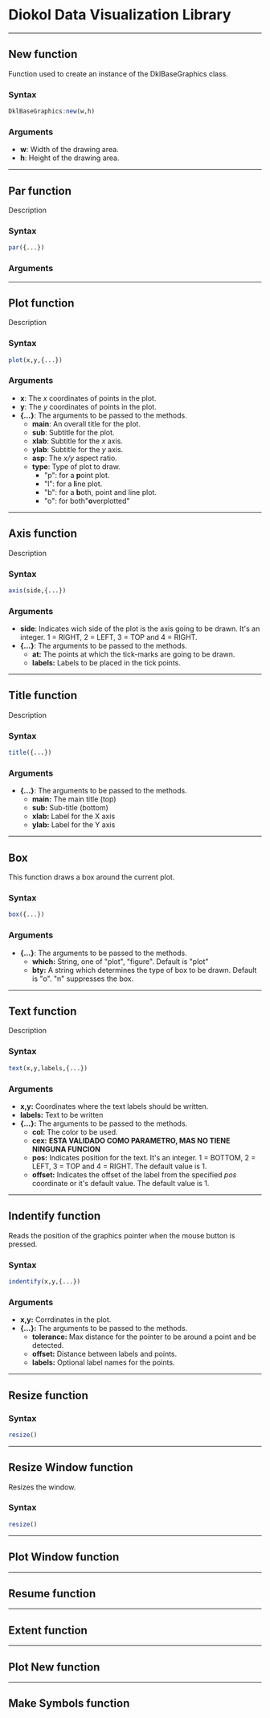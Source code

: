 # Diokol Data Visualization Library
___
## New function
Function used to create an instance of the DklBaseGraphics class.
### Syntax
``` R
DklBaseGraphics:new(w,h)
```
### Arguments
- **w**: Width of the drawing area.
- **h**: Height of the drawing area.
___
## Par function
Description
### Syntax
``` R
par({...})
```
### Arguments
___
## Plot function
Description
### Syntax
``` R
plot(x,y,{...})
```
### Arguments
- **x**: The _x_ coordinates of points in the plot.
- **y**: The _y_ coordinates of points in the plot.
- **{...}**: The arguments to be passed to the methods.
    - **main**: An overall title for the plot.
    - **sub**: Subtitle for the plot.
    - **xlab**: Subtitle for the _x_ axis.
    - **ylab**: Subtitle for the _y_ axis.
    - **asp**: The _x/y_ aspect ratio.
    - **type**: Type of plot to draw.
        - "p": for a **p**oint plot.
        - "l": for a **l**ine plot.
        - "b": for a **b**oth, point and line plot.
        - "o": for both"**o**verplotted" 
___
## Axis function
Description
### Syntax
``` R
axis(side,{...})
```
### Arguments
- **side**: Indicates wich side of the plot is the axis going to be drawn. It's an integer. 1 = RIGHT, 2 = LEFT, 3 = TOP and  4 = RIGHT.
- **{...}**: The arguments to be passed to the methods.
    - **at:** The points at which the tick-marks are going to be drawn.
    - **labels:** Labels to be placed in the tick points.
___
## Title function
Description
### Syntax
``` R
title({...})
```
### Arguments
- **{...}**: The arguments to be passed to the methods.
    - **main:** The main title (top) 
    - **sub:** Sub-title (bottom)
    - **xlab:** Label for the X axis
    - **ylab:** Label for the Y axis
___
## Box
This function draws a box around the current plot.
### Syntax
``` R
box({...})
```
### Arguments
- **{...}**: The arguments to be passed to the methods.
    - **which:** String, one of "plot", "figure". Default is "plot"
    - **bty:** A string which determines the type of box to be drawn. Default is "o". "n" suppresses the box.
___
## Text function
Description
### Syntax
``` R
text(x,y,labels,{...})
```
### Arguments
- **x,y:** Coordinates where the text labels should be written.
- **labels:** Text to be written    
- **{...}:** The arguments to be passed to the methods.
    - **col:** The color to be used.
    - **cex:** **ESTA VALIDADO COMO PARAMETRO, MAS NO TIENE NINGUNA FUNCION**
    - **pos:** Indicates position for the text. It's an integer. 1 = BOTTOM, 2 = LEFT, 3 = TOP and  4 = RIGHT. The default value is 1.
    - **offset:** Indicates the offset of the label from the specified *pos* coordinate or it's default value. The default value is 1.
___
## Indentify function
Reads the position of the graphics pointer when the mouse button is pressed. 
### Syntax
``` R
indentify(x,y,{...})
```
### Arguments
- **x,y:** Corrdinates in the plot.
- **{...}:** The arguments to be passed to the methods.
    - **tolerance:** Max distance for the pointer to be around a point and be detected.
    - **offset:** Distance between labels and points.
    - **labels:** Optional label names for the points.
___
## Resize function
### Syntax
``` R
resize()
```
___
## Resize Window function
Resizes the window.
### Syntax
``` R
resize()
```

___
## Plot Window function
___
## Resume function
___
## Extent function
___
## Plot New function
___ 
## Make Symbols function


